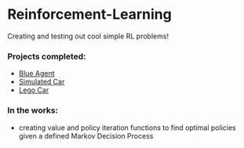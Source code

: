 # Reinforcement-Learning
Creating and testing out cool simple RL problems!

### Projects completed:
- [Blue Agent](https://github.com/MajesticKhan/Reinforcement-Learning/tree/main/BeautifulBlueSquare)
- [Simulated Car](https://github.com/MajesticKhan/Reinforcement-Learning/tree/main/Simulation)
- [Lego Car](https://github.com/MajesticKhan/Reinforcement-Learning/tree/main/SimulationLego)

### In the works:
- creating value and policy iteration functions to find optimal policies given a defined Markov Decision Process
